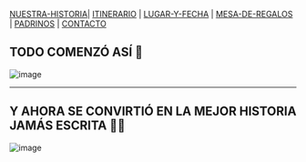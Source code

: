 [NUESTRA-HISTORIA](./NUESTRA-HISTORIA.md)| [ITINERARIO](./ITINERARIO.md) | [LUGAR-Y-FECHA](./LUGAR-Y-FECHA.md)  | [MESA-DE-REGALOS](./MESA-DE-REGALOS.md)  | [PADRINOS](./PADRINOS.md) | [CONTACTO](./CONTACTO.md)

## TODO COMENZÓ ASÍ  💑
![image](https://user-images.githubusercontent.com/99773679/165854211-0353ebeb-90cc-4ed5-81fc-9bc38473cdc7.png)

- - - 
## Y AHORA  SE CONVIRTIÓ EN LA MEJOR HISTORIA JAMÁS ESCRITA   💒💏
![image](https://user-images.githubusercontent.com/99773679/165853573-31ab4f5b-8af3-4e62-8fa5-70327be82ab8.png)


